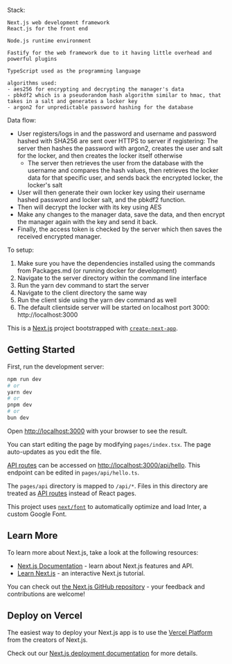 Stack:

    Next.js web development framework
    React.js for the front end 

    Node.js runtime environment

    Fastify for the web framework due to it having little overhead and powerful plugins

    TypeScript used as the programming language

    algorithms used:
    - aes256 for encrypting and decrypting the manager's data
    - pbkdf2 which is a pseudorandom hash algorithm similar to hmac, that takes in a salt and generates a locker key 
    - argon2 for unpredictable password hashing for the database


Data flow:

- User registers/logs in and the password and username and password hashed with SHA256 are sent over HTTPS to server
if registering:
    The server then hashes the password with argon2, creates the user and salt for the locker, and then creates the locker itself
otherwise
    - The server then retrieves the user from the database with the username and compares the hash values, then retrieves the locker data for that specific user, and sends back the encrypted locker, the locker's salt
- User will then generate their own locker key using their username hashed password and locker salt, and the pbkdf2 function.
- Then will decrypt the locker with its key using AES 
- Make any changes to the manager data, save the data, and then encrypt the manager again with the key and send it back.
- Finally, the access token is checked by the server which then saves the received encrypted manager.



To setup:
1. Make sure you have the dependencies installed using the commands from Packages.md (or running docker for development)
2. Navigate to the server directory within the command line interface
3. Run the yarn dev command to start the server
4. Navigate to the client directory the same way 
5. Run the client side using the yarn dev command as well
6. The default clientside server will be started on localhost port 3000: http://localhost:3000

This is a [Next.js](https://nextjs.org/) project bootstrapped with [`create-next-app`](https://github.com/vercel/next.js/tree/canary/packages/create-next-app).

## Getting Started

First, run the development server:

```bash
npm run dev
# or
yarn dev
# or
pnpm dev
# or
bun dev
```

Open [http://localhost:3000](http://localhost:3000) with your browser to see the result.

You can start editing the page by modifying `pages/index.tsx`. The page auto-updates as you edit the file.

[API routes](https://nextjs.org/docs/api-routes/introduction) can be accessed on [http://localhost:3000/api/hello](http://localhost:3000/api/hello). This endpoint can be edited in `pages/api/hello.ts`.

The `pages/api` directory is mapped to `/api/*`. Files in this directory are treated as [API routes](https://nextjs.org/docs/api-routes/introduction) instead of React pages.

This project uses [`next/font`](https://nextjs.org/docs/basic-features/font-optimization) to automatically optimize and load Inter, a custom Google Font.

## Learn More

To learn more about Next.js, take a look at the following resources:

- [Next.js Documentation](https://nextjs.org/docs) - learn about Next.js features and API.
- [Learn Next.js](https://nextjs.org/learn) - an interactive Next.js tutorial.

You can check out [the Next.js GitHub repository](https://github.com/vercel/next.js/) - your feedback and contributions are welcome!

## Deploy on Vercel

The easiest way to deploy your Next.js app is to use the [Vercel Platform](https://vercel.com/new?utm_medium=default-template&filter=next.js&utm_source=create-next-app&utm_campaign=create-next-app-readme) from the creators of Next.js.

Check out our [Next.js deployment documentation](https://nextjs.org/docs/deployment) for more details.
